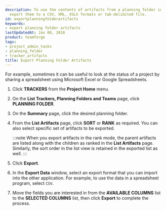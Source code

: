 ```yaml
---
description: To use the contents of artifacts from a planning folder in other applications,
  export them to a CSV, XML, XSLX formats or tab-delimited file.
id: exportplanningfolderartifacts
keywords:
- export planning folder artifacts
lastUpdatedAt: Jan 08, 2018
product: teamforge
tags:
- project_admin_tasks
- planning_folder
- tracker_artifacts
title: Export Planning Folder Artifacts
---
```



For example, sometimes it can be useful to look at the status of a project by sharing a spreadsheet using Microsoft Excel or Google Spreadsheets.

 1. Click **TRACKERS** from the **Project Home** menu.

 2. On the **List Trackers, Planning Folders and Teams** page, click **PLANNING FOLDER**.

 3. On the **Summary** page, click the desired planning folder.

 4. From the **List Artifacts** page, click **SORT** or **RANK** as required. You can also select specific set of artifacts to be exported.

    :::note
    When you export artifacts in the rank mode, the parent artifacts are listed along with the children as ranked in the **List Artifacts** page. Similarly, the sort order in the list view is retained in the exported list as well.
    :::

 5. Click **Export**.

 6. In the **Export Data** window, select an export format that you can import into the other application. For example, to use the data in a spreadsheet program, select `CSV`.

 7. Move the fields you are interested in from the **AVAILABLE COLUMNS** list to the **SELECTED COLUMNS** list, then click **Export** to complete the process.
